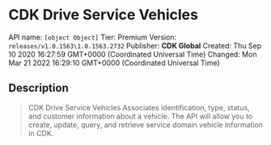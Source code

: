 # CDK Drive Service Vehicles
API name: `[object Object]`
Tier: Premium
Version: `releases/v1.0.1563\1.0.1563.2732`
Publisher: **CDK Global**
Created: Thu Sep 10 2020 16:27:59 GMT+0000 (Coordinated Universal Time)
Changed: Mon Mar 21 2022 16:29:10 GMT+0000 (Coordinated Universal Time)

## Description
> CDK Drive Service Vehicles Associates identification, type, status, and customer information about a vehicle. The API will allow you to create, update, query, and retrieve service domain vehicle information in CDK.
